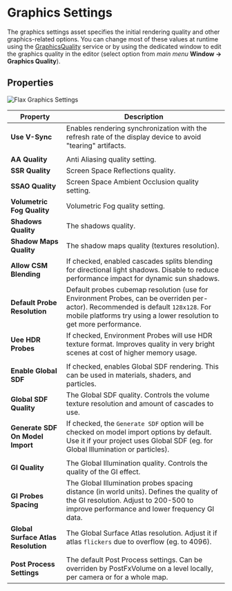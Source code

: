 # Graphics Settings

The graphics settings asset specifies the initial rendering quality and other graphics-related options.
You can change most of these values at runtime using the [GraphicsQuality](https://docs.flaxengine.com/api/FlaxEngine.GraphicsQuality.html) service or by using the dedicated window to edit the graphics quality in the editor (select option from *main menu* **Window -> Graphics Quality**).

## Properties

![Flax Graphics Settings](media/graphics-settings.png)

| Property | Description |
|--------|--------|
| **Use V-Sync**  | Enables rendering synchronization with the refresh rate of the display device to avoid "tearing" artifacts. |
|||
| **AA Quality** | Anti Aliasing quality setting. |
| **SSR Quality** | Screen Space Reflections quality. |
| **SSAO Quality** | Screen Space Ambient Occlusion quality setting. |
| **Volumetric Fog Quality** | Volumetric Fog quality setting. |
| **Shadows Quality** | The shadows quality. |
| **Shadow Maps Quality** | The shadow maps quality (textures resolution). |
| **Allow CSM Blending** | If checked, enabled cascades splits blending for directional light shadows. Disable to reduce performance impact for dynamic sun shadows. |
| **Default Probe Resolution** | Default probes cubemap resolution (use for Environment Probes, can be overriden per-actor). Recommended is default `128x128`. For mobile platforms try using a lower resolution to get more performance. |
| **Uee HDR Probes** | If checked, Environment Probes will use HDR texture format. Improves quality in very bright scenes at cost of higher memory usage. |
|||
| **Enable Global SDF** | If checked, enables Global SDF rendering. This can be used in materials, shaders, and particles. |
| **Global SDF Quality** | The Global SDF quality. Controls the volume texture resolution and amount of cascades to use. |
| **Generate SDF On Model Import** | If checked, the `Generate SDF` option will be checked on model import options by default. Use it if your project uses Global SDF (eg. for Global Illumination or particles). |
|||
| **GI Quality** | The Global Illumination quality. Controls the quality of the GI effect. |
| **GI Probes Spacing** | The Global Illumination probes spacing distance (in world units). Defines the quality of the GI resolution. Adjust to 200-500 to improve performance and lower frequency GI data. |
| **Global Surface Atlas Resolution** | The Global Surface Atlas resolution. Adjust it if atlas `flickers` due to overflow (eg. to 4096). |
|||
| **Post Process Settings** | The default Post Process settings. Can be overriden by PostFxVolume on a level locally, per camera or for a whole map. |
